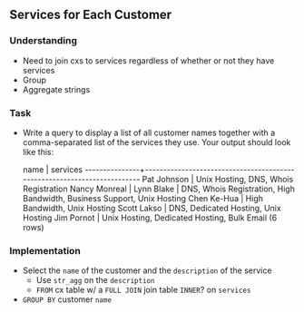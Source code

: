 ## Services for Each Customer

### Understanding
- Need to join cxs to services regardless of whether or not they have services
- Group
- Aggregate strings

### Task
- Write a query to display a list of all customer names together with a comma-separated list of the services they use. Your output should look like this:

     name      |                                services
---------------+-------------------------------------------------------------------------
 Pat Johnson   | Unix Hosting, DNS, Whois Registration
 Nancy Monreal |
 Lynn Blake    | DNS, Whois Registration, High Bandwidth, Business Support, Unix Hosting
 Chen Ke-Hua   | High Bandwidth, Unix Hosting
 Scott Lakso   | DNS, Dedicated Hosting, Unix Hosting
 Jim Pornot    | Unix Hosting, Dedicated Hosting, Bulk Email
(6 rows)

### Implementation
- Select the `name` of the customer and the `description` of the service
  + Use `str_agg` on the `description`
  + `FROM` cx table w/ a `FULL JOIN` join table `INNER`?  on `services`
- `GROUP BY` customer `name`
